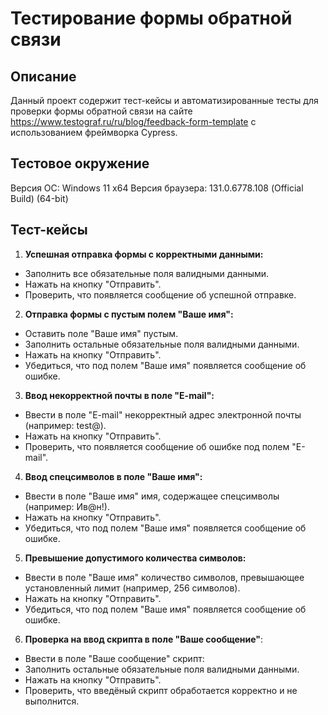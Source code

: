 # Тестирование формы обратной связи

## Описание

Данный проект содержит тест-кейсы и автоматизированные тесты для проверки формы обратной связи на сайте https://www.testograf.ru/ru/blog/feedback-form-template с использованием фреймворка Cypress.

## Тестовое окружение
Версия ОС: Windows 11 x64
Версия браузера: 131.0.6778.108 (Official Build) (64-bit)

## Тест-кейсы

1. **Успешная отправка формы с корректными данными:**
  - Заполнить все обязательные поля валидными данными.
  - Нажать на кнопку "Отправить".
  - Проверить, что появляется сообщение об успешной отправке.
2. **Отправка формы с пустым полем "Ваше имя":**
  - Оставить поле "Ваше имя" пустым.
  - Заполнить остальные обязательные поля валидными данными.
  - Нажать на кнопку "Отправить".
  - Убедиться, что под полем "Ваше имя" появляется сообщение об ошибке.
3. **Ввод некорректной почты в поле "E-mail":**
  - Ввести в поле "E-mail" некорректный адрес электронной почты (например: test@).
  - Нажать на кнопку "Отправить".
  - Проверить, что появляется сообщение об ошибке под полем "E-mail".
4. **Ввод спецсимволов в поле "Ваше имя":**
  - Ввести в поле "Ваше имя" имя, содержащее спецсимволы (например: Ив@н!).
  - Нажать на кнопку "Отправить".
  - Убедиться, что под полем "Ваше имя" появляется сообщение об ошибке.
5. **Превышение допустимого количества символов:**
  - Ввести в поле "Ваше имя" количество символов, превышающее установленный лимит (например, 256 символов).
  - Нажать на кнопку "Отправить".
  - Убедиться, что под полем "Ваше имя" появляется сообщение об ошибке.
6. **Проверка на ввод скрипта в поле "Ваше сообщение"**:
  - Ввести в поле "Ваше сообщение" скрипт: <script>alert('XSS-атака!');</script>
  - Заполнить остальные обязательные поля валидными данными.
  - Нажать на кнопку "Отправить".
  - Проверить, что введёный скрипт обработается корректно и не выполнится.

  



